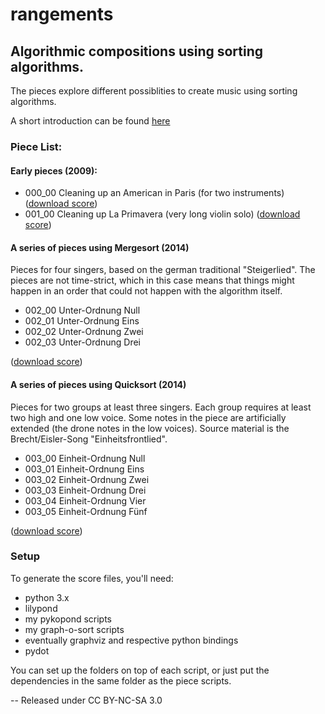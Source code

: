# rangements

## Algorithmic compositions using sorting algorithms.

The pieces explore different possiblities to create music using sorting algorithms.

A short introduction can be found [here](http://www.parkellipsen.de/rangements.pdf)

### Piece List:

#### Early pieces (2009):
* 000_00 Cleaning up an American in Paris (for two instruments) ([download score](http://www.parkellipsen.de/000_cleaning_up_an_american_in_paris.zip))
* 001_00 Cleaning up La Primavera (very long violin solo) ([download score](http://www.parkellipsen.de/001_cleaning_up_la_primavera.zip))

#### A series of pieces using Mergesort (2014)
Pieces for four singers, based on the german traditional "Steigerlied".
The pieces are not time-strict, which in this case means that things might
happen in an order that could not happen with the algorithm itself.

* 002_00 Unter-Ordnung Null
* 002_01 Unter-Ordnung Eins
* 002_02 Unter-Ordnung Zwei
* 002_03 Unter-Ordnung Drei

([download score](http://www.parkellipsen.de/002_Unter-Ordnung.zip))

#### A series of pieces using Quicksort (2014)
Pieces for two groups at least three singers. Each group requires at least two high and one low voice.
Some notes in the piece are artificially extended (the drone notes in the low voices).
Source material is the Brecht/Eisler-Song "Einheitsfrontlied".

* 003_00 Einheit-Ordnung Null
* 003_01 Einheit-Ordnung Eins
* 003_02 Einheit-Ordnung Zwei
* 003_03 Einheit-Ordnung Drei
* 003_04 Einheit-Ordnung Vier
* 003_05 Einheit-Ordnung Fünf

([download score](http://www.parkellipsen.de/004_Einheit-Ordnung.zip))

### Setup

To generate the score files, you'll need:
* python 3.x
* lilypond
* my pykopond scripts
* my graph-o-sort scripts 
* eventually graphviz and respective python bindings
* pydot 

You can set up the folders on top of each script, or just put the dependencies in the same folder as the piece scripts.

--
Released under CC BY-NC-SA 3.0
